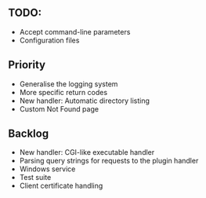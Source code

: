 
## TODO:

- Accept command-line parameters
- Configuration files

## Priority

- Generalise the logging system
- More specific return codes
- New handler: Automatic directory listing
- Custom Not Found page

## Backlog

- New handler: CGI-like executable handler
- Parsing query strings for requests to the plugin handler
- Windows service
- Test suite
- Client certificate handling
